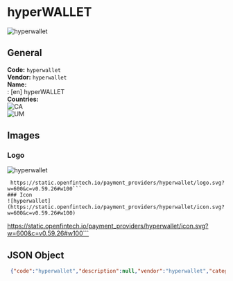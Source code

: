 # hyperWALLET 
![hyperwallet](https://static.openfintech.io/payment_providers/hyperwallet/logo.svg?w=600&c=v0.59.26#w100)  
## General 
**Code:** `hyperwallet`  
**Vendor:** `hyperwallet`  
**Name:**  
:	[en] hyperWALLET  
**Countries:**  
![CA](https://cdnjs.cloudflare.com/ajax/libs/flag-icon-css/3.3.0/flags/4x3/CA.svg#w24)  
![UM](https://cdnjs.cloudflare.com/ajax/libs/flag-icon-css/3.3.0/flags/4x3/UM.svg#w24)  
 
## Images 
### Logo 
![hyperwallet](https://static.openfintech.io/payment_providers/hyperwallet/logo.svg?w=600&c=v0.59.26#w100)  
```
 https://static.openfintech.io/payment_providers/hyperwallet/logo.svg?w=600&c=v0.59.26#w100```  
### Icon 
![hyperwallet](https://static.openfintech.io/payment_providers/hyperwallet/icon.svg?w=600&c=v0.59.26#w100)  
```
 https://static.openfintech.io/payment_providers/hyperwallet/icon.svg?w=600&c=v0.59.26#w100```  
## JSON Object 
```json
 {"code":"hyperwallet","description":null,"vendor":"hyperwallet","categories":null,"countries":["CA","UM"],"payment_method":null,"payout_method":null,"metadata":{"about_payments_code":"hyperwallet"},"name":{"en":"hyperWALLET"}}```  
